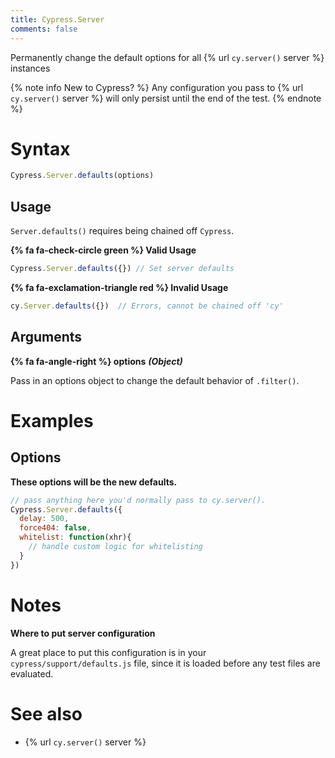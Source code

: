```yaml
---
title: Cypress.Server
comments: false
---
```


Permanently change the default options for all {% url `cy.server()` server %} instances

{% note info New to Cypress? %}
Any configuration you pass to {% url `cy.server()` server %} will only persist until the end of the test.
{% endnote %}

# Syntax

```javascript
Cypress.Server.defaults(options)
```

## Usage

`Server.defaults()` requires being chained off `Cypress`.

**{% fa fa-check-circle green %} Valid Usage**

```javascript
Cypress.Server.defaults({}) // Set server defaults
```

**{% fa fa-exclamation-triangle red %} Invalid Usage**

```javascript
cy.Server.defaults({})  // Errors, cannot be chained off 'cy'
```

## Arguments

**{% fa fa-angle-right %} options**  ***(Object)***

Pass in an options object to change the default behavior of `.filter()`.

# Examples

## Options

**These options will be the new defaults.**

```javascript
// pass anything here you'd normally pass to cy.server().
Cypress.Server.defaults({
  delay: 500,
  force404: false,
  whitelist: function(xhr){
    // handle custom logic for whitelisting
  }
})
```

# Notes

**Where to put server configuration**

A great place to put this configuration is in your `cypress/support/defaults.js` file, since it is loaded before any test files are evaluated.

# See also

- {% url `cy.server()` server %}
